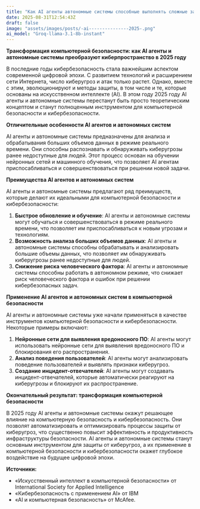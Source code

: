 ```yaml
---
title: "Как AI агенты автономные системы способные выполнять сложные задачи трансформирует в компьютерной безопасности и киберзащите в 2025 году"
date: 2025-08-31T12:54:43Z
draft: false
image: "assets/images/posts/-ai---------------2025-.png"
ai_model: "Groq-llama-3.1-8b-instant"
---
```


**Трансформация компьютерной безопасности: как AI агенты и автономные системы преобразуют киберпространство в 2025 году**

В последние годы кибербезопасность стала важнейшим аспектом современной цифровой эпохи. С развитием технологий и расширением сети Интернета, число киберугроз и атак только растет. Однако, вместе с этим, эволюционируют и методы защиты, в том числе и те, которые основаны на искусственном интеллекте (AI). В этом году 2025 году AI агенты и автономные системы перестанут быть просто теоретическим концептом и станут полноценным инструментом для компьютерной безопасности и кибербезопасности.

**Отличительные особенности AI агентов и автономных систем**

AI агенты и автономные системы предназначены для анализа и обрабатывания больших объемов данных в режиме реального времени. Они способны распознавать и обнаруживать киберугрозы ранее недоступные для людей. Этот процесс основан на обучении нейронных сетей и машинного обучения, что позволяет AI агентам приспосабливаться и совершенствоваться при решении новой задачи.

**Преимущества AI агентов и автономных систем**

AI агенты и автономные системы предлагают ряд преимуществ, которые делают их идеальными для компьютерной безопасности и кибербезопасности:

1. **Быстрое обновление и обучение**: AI агенты и автономные системы могут обучаться и совершенствоваться в режиме реального времени, что позволяет им приспосабливаться к новым угрозам и технологиям.
2. **Возможность анализа больших объемов данных**: AI агенты и автономные системы способны обрабатывать и анализировать большие объемы данных, что позволяет им обнаруживать киберугрозы ранее недоступные для людей.
3. **Снижение риска человеческого фактора**: AI агенты и автономные системы способны работать в автономном режиме, что снижает риск человеческого фактора и ошибок при решении кибербезопасных задач.

**Применение AI агентов и автономных систем в компьютерной безопасности**

AI агенты и автономные системы уже начали применяться в качестве инструментов компьютерной безопасности и кибербезопасности. Некоторые примеры включают:

1. **Нейронные сети для выявления вредоносного ПО**: AI агенты могут использовать нейронные сети для выявления вредоносного ПО и блокирования его распространения.
2. **Анализ поведения пользователей**: AI агенты могут анализировать поведение пользователей и выявлять признаки киберугроз.
3. **Создание инцидент-отвечателей**: AI агенты могут создавать инцидент-отвечателей, которые автоматически реагируют на киберугрозы и блокируют их распространение.

**Окончательный результат: трансформация компьютерной безопасности**

В 2025 году AI агенты и автономные системы окажут решающее влияние на компьютерную безопасность и кибербезопасность. Они позволят автоматизировать и оптимизировать процессы защиты от киберугроз, что существенно повысит эффективность и продуктивность инфраструктуры безопасности. AI агенты и автономные системы станут основным инструментом для защиты от киберугроз, а их применение в компьютерной безопасности и кибербезопасности окажет глубокое воздействие на будущее цифровой эпохи.

**Источники:**

- «Искусственный интеллект в компьютерной безопасности» от International Society for Applied Intelligence
- «Кибербезопасность с применением AI» от IBM
- «AI и компьютерная безопасность» от McAfee.
